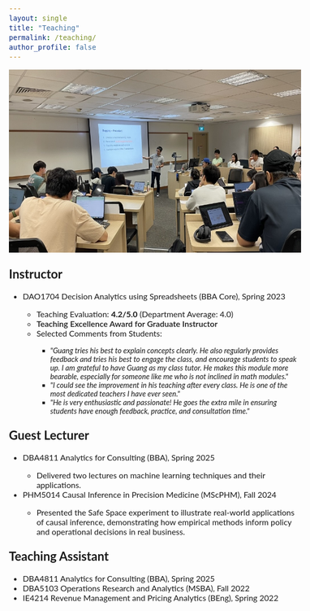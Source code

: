 ```yaml
---
layout: single
title: "Teaching"
permalink: /teaching/
author_profile: false
---
```


<style>
@import url('https://fonts.googleapis.com/css2?family=Lato:ital,wght@0,100;0,300;0,400;0,700;0,900;1,100;1,300;1,400;1,700;1,900&display=swap');
</style>
<!-- <body style="font-family: sans-serif; font-size: 12pt;"> -->
<body style="font-family: Lato; font-size: 12pt;">

<img src="/images/teaching.jpeg" style="width:640px; height:360px;">

<h2 style="margin-top: 1em;">Instructor</h2>
<ul>
	<li>DAO1704 Decision Analytics using Spreadsheets (BBA Core), Spring 2023</li>
		<ul>
			<li>Teaching Evaluation: <b>4.2/5.0</b> (Department Average: 4.0)</li>
			<li style="font-weight:600">Teaching Excellence Award for Graduate Instructor</li>
			<li>Selected Comments from Students:</li>
				<ul>
					<li style="font-size: 11pt"><i>"Guang tries his best to explain concepts clearly. He also regularly provides feedback and tries his best to engage the class, and encourage students to speak up. I am grateful to have Guang as my class tutor. He makes this module more bearable, especially for someone like me who is not inclined in math modules."</i></li>
					<li style="font-size: 11pt"><i>"I could see the improvement in his teaching after every class. He is one of the most dedicated teachers I have ever seen."</i></li>
					<li style="font-size: 11pt"><i>"He is very enthusiastic and passionate! He goes the extra mile in ensuring students have enough feedback, practice, and consultation time."</i></li>
				</ul>
		</ul>
</ul>

<h2 style="margin-top: 1em;">Guest Lecturer</h2>
<ul>
	<li>DBA4811 Analytics for Consulting (BBA), Spring 2025</li>
		<ul>
			<li>Delivered two lectures on machine learning techniques and their applications.</li>
		</ul>
	<li>PHM5014 Causal Inference in Precision Medicine (MScPHM), Fall 2024</li>
		<ul>
			<li>Presented the Safe Space experiment to illustrate real-world applications of causal inference, demonstrating how empirical methods inform policy and operational decisions in real business.</li>
		</ul>
</ul>

<h2 style="margin-top: 1em;">Teaching Assistant</h2>
<ul>
	<li>DBA4811 Analytics for Consulting (BBA), Spring 2025</li>
	<li>DBA5103 Operations Research and Analytics (MSBA), Fall 2022</li>
	<li>IE4214 Revenue Management and Pricing Analytics (BEng), Spring 2022</li>
</ul>

</body>